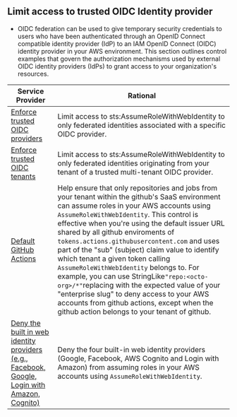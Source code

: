 ## Limit access to trusted OIDC Identity provider

* OIDC federation can be used to give temporary security credentials to users who have been authenticated through an OpenID Connect compatible identity provider (IdP) to an IAM OpenID Connect (OIDC) identity provider in your AWS environment. This section outlines control examples that govern the authorization mechanisms used by external OIDC identity providers (IdPs) to grant access to your organization's resources.


| Service Provider | Rational | 
|-------------|-------------|
|[Enforce trusted OIDC providers](https://github.com/aws-samples/data-perimeter-policy-examples/blob/4bc433ff6c4721049fc2eb542c89246343b5fb8a/resource_control_policies/identity_perimeter_rcp.json#L55C19-L55C49) | Limit access to sts:AssumeRoleWithWebIdentity to only federated identities associated with a specific OIDC provider.|
|[Enforce trusted OIDC tenants](https://github.com/aws-samples/data-perimeter-policy-examples/blob/4bc433ff6c4721049fc2eb542c89246343b5fb8a/resource_control_policies/identity_perimeter_rcp.json#L39C19-L39C44) | Limit access to sts:AssumeRoleWithWebIdentity to only federated identities originating from your tenant of a trusted multi-tenant OIDC provider.|
|[Default GitHub Actions](GitHub-Actions.json) | Help ensure that only repositories and jobs from your tenant within the github's SaaS environment can assume roles in your AWS accounts using `AssumeRoleWithWebIdentity`. This control is effective when you're using the default issuer URL shared by all github enviroments of `tokens.actions.githubusercontent.com` and uses part of the "sub" (subject)  claim value to identify which tenant a given token calling `AssumeRoleWithWebIdentity` belongs to. For example, you can use StringLike`"repo:<octo-org>/*"`replacing <octo-org> with the expected value of your "enterprise slug" to deny access to your AWS accounts from github actions, except when the github action belongs to your tenant of github.|
|[Deny the built in web identity providers (e.g., Facebook, Google, Login with Amazon, Cognito)](Deny-built-in-web-identity-providers.json) | Deny the four built-in web identity providers (Google, Facebook, AWS Cognito and Login with Amazon) from assuming roles in your AWS accounts using `AssumeRoleWithWebIdentity`. |
